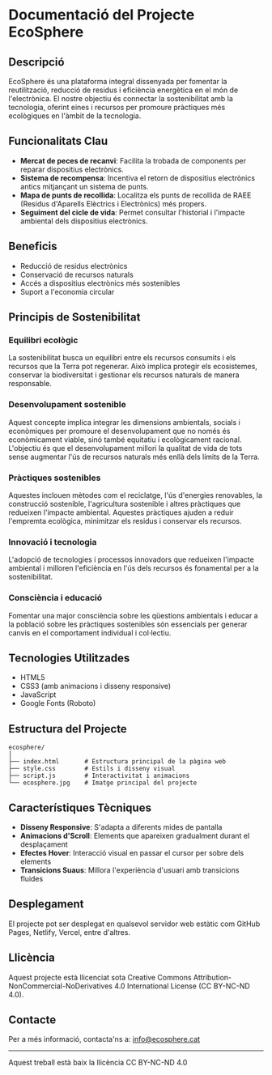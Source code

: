 # Documentació del Projecte EcoSphere

## Descripció

EcoSphere és una plataforma integral dissenyada per fomentar la reutilització, reducció de residus i eficiència energètica en el món de l'electrònica. El nostre objectiu és connectar la sostenibilitat amb la tecnologia, oferint eines i recursos per promoure pràctiques més ecològiques en l'àmbit de la tecnologia.

## Funcionalitats Clau

- **Mercat de peces de recanvi**: Facilita la trobada de components per reparar dispositius electrònics.
- **Sistema de recompensa**: Incentiva el retorn de dispositius electrònics antics mitjançant un sistema de punts.
- **Mapa de punts de recollida**: Localitza els punts de recollida de RAEE (Residus d'Aparells Elèctrics i Electrònics) més propers.
- **Seguiment del cicle de vida**: Permet consultar l'historial i l'impacte ambiental dels dispositius electrònics.

## Beneficis

- Reducció de residus electrònics
- Conservació de recursos naturals
- Accés a dispositius electrònics més sostenibles
- Suport a l'economia circular

## Principis de Sostenibilitat

### Equilibri ecològic
La sostenibilitat busca un equilibri entre els recursos consumits i els recursos que la Terra pot regenerar. Això implica protegir els ecosistemes, conservar la biodiversitat i gestionar els recursos naturals de manera responsable.

### Desenvolupament sostenible
Aquest concepte implica integrar les dimensions ambientals, socials i econòmiques per promoure el desenvolupament que no només és econòmicament viable, sinó també equitatiu i ecològicament racional. L'objectiu és que el desenvolupament millori la qualitat de vida de tots sense augmentar l'ús de recursos naturals més enllà dels límits de la Terra.

### Pràctiques sostenibles
Aquestes inclouen mètodes com el reciclatge, l'ús d'energies renovables, la construcció sostenible, l'agricultura sostenible i altres pràctiques que redueixen l'impacte ambiental. Aquestes pràctiques ajuden a reduir l'empremta ecològica, minimitzar els residus i conservar els recursos.

### Innovació i tecnologia
L'adopció de tecnologies i processos innovadors que redueixen l'impacte ambiental i milloren l'eficiència en l'ús dels recursos és fonamental per a la sostenibilitat.

### Consciència i educació
Fomentar una major consciència sobre les qüestions ambientals i educar a la població sobre les pràctiques sostenibles són essencials per generar canvis en el comportament individual i col·lectiu.

## Tecnologies Utilitzades

- HTML5
- CSS3 (amb animacions i disseny responsive)
- JavaScript
- Google Fonts (Roboto)

## Estructura del Projecte

```
ecosphere/
│
├── index.html       # Estructura principal de la pàgina web
├── style.css        # Estils i disseny visual
├── script.js        # Interactivitat i animacions
└── ecosphere.jpg    # Imatge principal del projecte
```

## Característiques Tècniques

- **Disseny Responsive**: S'adapta a diferents mides de pantalla
- **Animacions d'Scroll**: Elements que apareixen gradualment durant el desplaçament
- **Efectes Hover**: Interacció visual en passar el cursor per sobre dels elements
- **Transicions Suaus**: Millora l'experiència d'usuari amb transicions fluides

## Desplegament

El projecte pot ser desplegat en qualsevol servidor web estàtic com GitHub Pages, Netlify, Vercel, entre d'altres.

## Llicència

Aquest projecte està llicenciat sota Creative Commons Attribution-NonCommercial-NoDerivatives 4.0 International License (CC BY-NC-ND 4.0).

## Contacte

Per a més informació, contacta'ns a: [info@ecosphere.cat](mailto:info@ecosphere.cat)

---

Aquest treball està baix la llicència CC BY-NC-ND 4.0 
